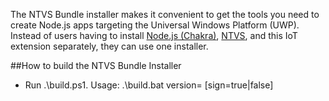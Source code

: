 The NTVS Bundle installer makes it convenient to get the tools you need to create Node.js apps targeting the Universal Windows Platform (UWP).
Instead of users having to install [Node.js (Chakra)](http://aka.ms/node-chakra-installer), 
[NTVS](http://aka.ms/ntvslatest), and this IoT extension separately, they can use one installer.

##How to build the NTVS Bundle Installer
* Run .\build.ps1. Usage: .\build.bat version=<number> [sign=true|false]